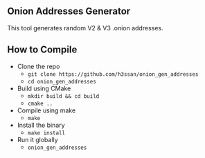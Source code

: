 ## Onion Addresses Generator

This tool generates random V2 & V3 .onion addresses.

## How to Compile

- Clone the repo
  - `git clone https://github.com/h3ssan/onion_gen_addresses`
  - `cd onion_gen_addresses`
- Build using CMake
  - `mkdir build && cd build`
  - `cmake ..`
- Compile using make
  - `make`
- Install the binary
  - `make install`
- Run it globally
  - `onion_gen_addresses`